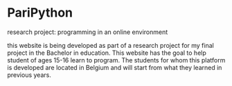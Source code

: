 # PariPython
research project: programming in an online environment

this website is being developed as part of a research project for my final project in the Bachelor in education.
This website has the goal to help student of ages 15-16 learn to program. The students for whom this platform is developed are located 
in Belgium and will start from what they learned in previous years.
